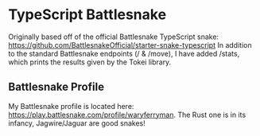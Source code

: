 # TypeScript Battlesnake
Originally based off of the official Battlesnake TypeScript snake: https://github.com/BattlesnakeOfficial/starter-snake-typescript
In addition to the standard Battlesnake endpoints (/ & /move), I have added /stats, which prints the results given by the Tokei library.

## Battlesnake Profile
My Battlesnake profile is located here: https://play.battlesnake.com/profile/waryferryman. The Rust one is in its infancy, Jagwire/Jaguar are good snakes!
